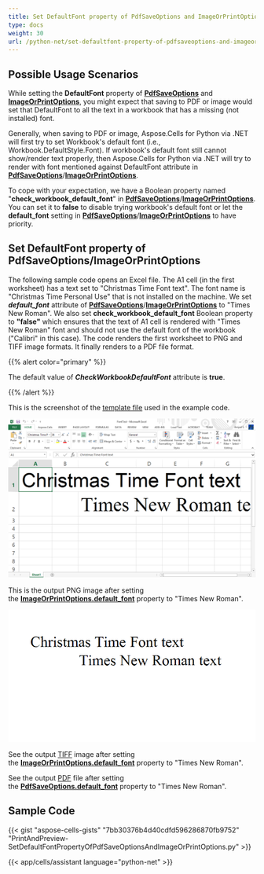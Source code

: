 ```yaml
---
title: Set DefaultFont property of PdfSaveOptions and ImageOrPrintOptions to have priority
type: docs
weight: 30
url: /python-net/set-defaultfont-property-of-pdfsaveoptions-and-imageorprintoptions-to-have-priority/
---
```


## **Possible Usage Scenarios**

While setting the **DefaultFont** property of [**PdfSaveOptions**](https://reference.aspose.com/cells/python-net/aspose.cells/pdfsaveoptions) and [**ImageOrPrintOptions**](https://reference.aspose.com/cells/python-net/aspose.cells.rendering/imageorprintoptions), you might expect that saving to PDF or image would set that DefaultFont to all the text in a workbook that has a missing (not installed) font.

Generally, when saving to PDF or image, Aspose.Cells for Python via .NET will first try to set Workbook's default font (i.e., Workbook.DefaultStyle.Font). If workbook's default font still cannot show/render text properly, then Aspose.Cells for Python via .NET will try to render with font mentioned against DefaultFont attribute in [**PdfSaveOptions**](https://reference.aspose.com/cells/python-net/aspose.cells/pdfsaveoptions)/[**ImageOrPrintOptions**](https://reference.aspose.com/cells/python-net/aspose.cells.rendering/imageorprintoptions).

To cope with your expectation, we have a Boolean property named "**check_workbook_default_font**" in [**PdfSaveOptions**](https://reference.aspose.com/cells/python-net/aspose.cells/pdfsaveoptions)/[**ImageOrPrintOptions**](https://reference.aspose.com/cells/python-net/aspose.cells.rendering/imageorprintoptions). You can set it to **false** to disable trying workbook's default font or let the **default_font** setting in [**PdfSaveOptions**](https://reference.aspose.com/cells/python-net/aspose.cells/pdfsaveoptions)/[**ImageOrPrintOptions**](https://reference.aspose.com/cells/python-net/aspose.cells.rendering/imageorprintoptions) to have priority.

## **Set DefaultFont property of PdfSaveOptions/ImageOrPrintOptions**

The following sample code opens an Excel file. The A1 cell (in the first worksheet) has a text set to "Christmas Time Font text". The font name is "Christmas Time Personal Use" that is not installed on the machine. We set ***default_font*** attribute of [**PdfSaveOptions**](https://reference.aspose.com/cells/python-net/aspose.cells/pdfsaveoptions)/[**ImageOrPrintOptions**](https://reference.aspose.com/cells/python-net/aspose.cells.rendering/imageorprintoptions) to "Times New Roman". We also set **check_workbook_default_font** Boolean property to **"false"** which ensures that the text of A1 cell is rendered with "Times New Roman" font and should not use the default font of the workbook ("Calibri" in this case). The code renders the first worksheet to PNG and TIFF image formats. It finally renders to a PDF file format.

{{% alert color="primary" %}}

The default value of ***CheckWorkbookDefaultFont*** attribute is **true**.

{{% /alert %}}

This is the screenshot of the [template file](49446913.xlsx) used in the example code.

![todo:image_alt_text](1.png)

This is the output PNG image after setting the [**ImageOrPrintOptions.default_font**](https://reference.aspose.com/cells/python-net/aspose.cells.rendering/imageorprintoptions/default_font) property to "Times New Roman".

![todo:image_alt_text](2.png)

See the output [TIFF](48496672.tiff) image after setting the [**ImageOrPrintOptions.default_font**](https://reference.aspose.com/cells/python-net/aspose.cells.rendering/imageorprintoptions/default_font) property to "Times New Roman".

See the output [PDF](48496673.pdf) file after setting the [**PdfSaveOptions.default_font**](https://reference.aspose.com/cells/python-net/aspose.cells/pdfsaveoptions/default_font/) property to "Times New Roman".

## **Sample Code**

{{< gist "aspose-cells-gists" "7bb30376b4d40cdfd596286870fb9752" "PrintAndPreview-SetDefaultFontPropertyOfPdfSaveOptionsAndImageOrPrintOptions.py" >}}

{{< app/cells/assistant language="python-net" >}}